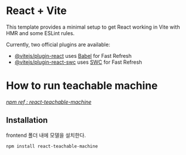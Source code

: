 # React + Vite

This template provides a minimal setup to get React working in Vite with HMR and some ESLint rules.

Currently, two official plugins are available:

- [@vitejs/plugin-react](https://github.com/vitejs/vite-plugin-react/blob/main/packages/plugin-react/README.md) uses [Babel](https://babeljs.io/) for Fast Refresh
- [@vitejs/plugin-react-swc](https://github.com/vitejs/vite-plugin-react-swc) uses [SWC](https://swc.rs/) for Fast Refresh

# How to run teachable machine

[*npm ref : react-teachable-machine*](https://www.npmjs.com/package/react-teachable-machine?activeTab=readme)

## Installation

frontend 폴더 내에 모델을 설치한다.
```bash
npm install react-teachable-machine
```

